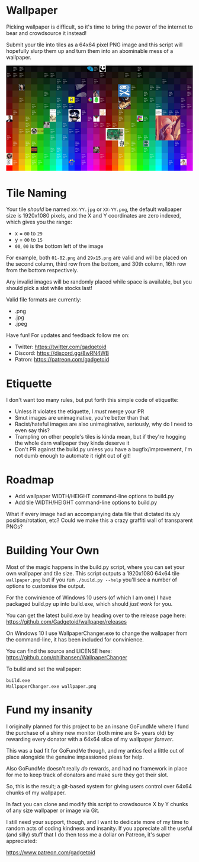 # Wallpaper

Picking wallpaper is difficult, so it's time to bring the power of the internet to bear and crowdsource it instead!

Submit your tile into tiles as a 64x64 pixel PNG image and this script will hopefully slurp them up and turn them into an abominable mess of a wallpaper.

![Wallpaper Preview](wallpaper.jpg)

# Tile Naming

Your tile *should* be named `XX-YY.jpg` or `XX-YY.png`, the default wallpaper size is 1920x1080 pixels, and the X and Y coordinates are zero indexed, which gives you the range:

* x = `00` to `29`
* y = `00` to `15`
* `00`, `00` is the bottom left of the image

For example, both `01-02.png` and `29x15.png` are valid and will be placed on the second column, third row from the bottom, and 30th column, 16th row from the bottom respectively.

Any invalid images will be randomly placed while space is available, but you should pick a slot while stocks last!

Valid file formats are currently:

* .png
* .jpg
* .jpeg

Have fun! For updates and feedback follow me on:

* Twitter: https://twitter.com/gadgetoid
* Discord: https://discord.gg/8wRN4WB
* Patron: https://patreon.com/gadgetoid

# Etiquette

I don't want too many rules, but put forth this simple code of etiquette:

* Unless it violates the etiquette, I *must* merge your PR
* Smut images are unimaginative, you're better than that
* Racist/hateful images are also unimaginative, seriously, why do I need to even say this?
* Trampling on other people's tiles is kinda mean, but if they're hogging the whole darn wallpaper they kinda deserve it
* Don't PR against the build.py unless you have a bugfix/improvement, I'm not dumb enough to automate it right out of git!

# Roadmap

* Add wallpaper WIDTH/HEIGHT command-line options to build.py
* Add tile WIDTH/HEIGHT command-line options to build.py

What if every image had an accompanying data file that dictated its x/y position/rotation, etc? Could we make this a crazy graffiti wall of transparent PNGs?

# Building Your Own

Most of the magic happens in the build.py script, where you can set your own wallpaper and tile size. This script outputs a 1920x1080 64x64 tile `wallpaper.png`
but if you run `./build.py --help` you'll see a number of options to customise the output.

For the convinience of Windows 10 users (of which I am one) I have packaged build.py up into build.exe, which should *just work* for you.

You can get the latest build.exe by heading over to the release page here: https://github.com/Gadgetoid/wallpaper/releases

On Windows 10 I use WallpaperChanger.exe to change the wallpaper from the command-line, it has been included for convinience.

You can find the source and LICENSE here: https://github.com/philhansen/WallpaperChanger

To build and set the wallpaper:

```
build.exe
WallpaperChanger.exe wallpaper.png
```

# Fund my insanity

I originally planned for this project to be an insane GoFundMe where I fund the purchase of a shiny new monitor (both mine are 8+ years old)
by rewarding every donator with a 64x64 slice of my wallpaper *forever*.

This was a bad fit for GoFundMe though, and my antics feel a little out of place alongside the genuine impassioned pleas for help.

Also GoFundMe doesn't really *do* rewards, and had no framework in place for me to keep track of donators and make sure they got their slot.

So, this is the result; a git-based system for giving users control over 64x64 chunks of my wallpaper.

In fact you can clone and modify this script to crowdsource X by Y chunks of any size wallpaper or image via Git.

I still need your support, though, and I want to dedicate more of my time to random acts of coding kindness and insanity.
If you appreciate all the useful (and silly) stuff that I do then toss me a dollar on Patreon, it's super appreciated:

https://www.patreon.com/gadgetoid
